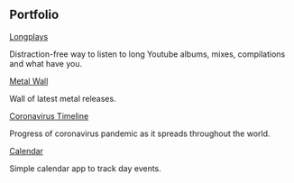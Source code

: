 ## Portfolio

[Longplays](https://www.youtubelongplays.com)

Distraction-free way to listen to long Youtube albums, mixes, compilations and what have you.

[Metal Wall](https://metal.projects.oleg.kim/)

Wall of latest metal releases.

[Coronavirus Timeline](https://coronavirus.projects.oleg.kim/)

Progress of coronavirus pandemic as it spreads throughout the world.

[Calendar](https://calendar.orchardroad.space/)

Simple calendar app to track day events.
